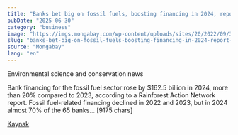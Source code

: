 ```yaml
---
title: "Banks bet big on fossil fuels, boosting financing in 2024, report finds"
pubDate: "2025-06-30"
category: "business"
image: "https://imgs.mongabay.com/wp-content/uploads/sites/20/2022/09/30133937/Jacob-Balzani_Mayuriaga-Oil-Spill-2016-WampisNation_3500px_Extra_0073-1.png"
slug: "banks-bet-big-on-fossil-fuels-boosting-financing-in-2024-report-finds"
source: "Mongabay"
lang: "en"
---
```


Environmental science and conservation news

Bank financing for the fossil fuel sector rose by $162.5 billion in 2024, more than 20% compared to 2023, according to a Rainforest Action Network report.
Fossil fuel-related financing declined in 2022 and 2023, but in 2024 almost 70% of the 65 banks... [9175 chars]

[Kaynak](https://news.mongabay.com/2025/06/banks-bet-big-on-fossil-fuels-boosting-financing-in-2024-report-finds/)
